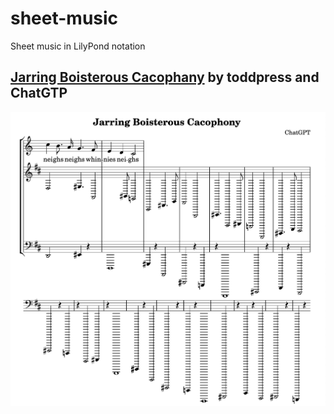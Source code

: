 # sheet-music
Sheet music in LilyPond notation

## [Jarring Boisterous Cacophany](https://github.com/toddpress/sheet-music/blob/main/jarring-boisterous-cacophany.ly) by toddpress and ChatGTP
![Jarring Boisterous Cacophany Sheet Music](https://github.com/toddpress/sheet-music/blob/main/Screen%20Shot%202023-07-11%20at%209.07.56%20PM.png)
